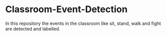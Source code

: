 # Classroom-Event-Detection
In this repository the events in the classroom like sit, stand, walk and fight are detected and labelled.
